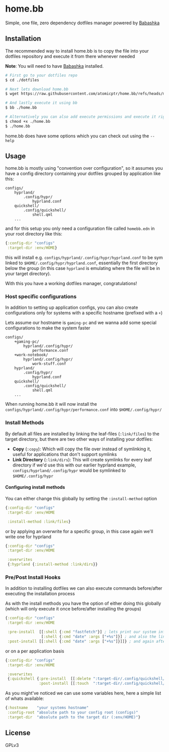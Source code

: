# home.bb

Simple, one file, zero dependency dotfiles manager powered by [Babashka](https://babashka.org/)

## Installation

The recommended way to install home.bb is to copy the file into your dotfiles repository and execute it from there whenever needed

**Note**: You will need to have [Babashka](https://babashka.org/) installed.

```bash
# First go to your dotfiles repo
$ cd ./dotfiles

# Next lets download home.bb
$ wget https://raw.githubusercontent.com/atomicptr/home.bb/refs/heads/master/src/home.bb

# And lastly execute it using bb
$ bb ./home.bb

# Alternatively you can also add execute permissions and execute it right away:
$ chmod +x ./home.bb
$ ./home.bb
```

home.bb does have some options which you can check out using the `--help`

## Usage

home.bb is mostly using "convention over configuration", so it assumes you have a config directory containing your dotfiles grouped by application like this:

```
configs/
    hyprland/
        .config/hypr/
            hyprland.conf
    quickshell/
        .config/quickshell/
            shell.qml
    ...
```

and for this setup you only need a configuration file called `homebb.edn` in your root directory like this:

```clojure
{:config-dir "configs"
 :target-dir :env/HOME}
```

this will install e.g. `configs/hyprland/.config/hypr/hyprland.conf` to be sym linked to `$HOME/.config/hypr/hyprland.conf`, essentially the first directory
below the group (in this case `hyprland` is emulating where the file will be in your target directory).

With this you have a working dotfiles manager, congratulations!

### Host specific configurations

In addition to setting up application configs, you can also create configurations only for systems with a specific hostname (prefixed with a `+`)

Lets assume our hostname is `gaming-pc` and we wanna add some special configurations to make the system faster

```
configs/
    +gaming-pc/
        hyprland/.config/hypr/
            performance.conf
    +work-notebook/
        hyprland/.config/hypr/
            work-stuff.conf
    hyprland/
        .config/hypr/
            hyprland.conf
    quickshell/
        .config/quickshell/
            shell.qml
    ...
```

When running home.bb it will now install the `configs/hyprland/.config/hypr/performance.conf` into `$HOME/.config/hypr/`

### Install Methods

By default all files are installed by linking the leaf-files (`:link/files`) to the target directory, but there are two other ways of installing your dotfiles:

- **Copy** (`:copy`): Which will copy the file over instead of symlinking it, useful for applications that don't support symlinks
- **Link Directory** (`:link/dirs`): This will create symlinks for every leaf directory if we'd use this with our earlier hyprland example, `configs/hyprland/.config/hypr` would be symlinked to `$HOME/.config/hypr`

#### Configuring install methods

You can either change this globally by setting the `:install-method` option

```clojure
{:config-dir "configs"
 :target-dir :env/HOME

 :install-method :link/files}
```

or by applying an overwrite for a specific group, in this case again we'll write one for hyprland

```clojure
{:config-dir "configs"
 :target-dir :env/HOME

 :overwrites
 {:hyprland {:install-method :link/dirs}}
```

### Pre/Post Install Hooks

In addition to installing dotfiles we can also execute commands before/after executing the installation process

As with the install methods you have the option of either doing this globally (which will only execute it once before/after installing the groups)

```clojure
{:config-dir "configs"
 :target-dir :env/HOME

 :pre-install  [[:shell {:cmd "fastfetch"}] ; lets print our system info before
                [:shell {:cmd "date" :args ["+%s"]}] ; and also the linux timestamp for whatever reason
 :post-install [[:shell {:cmd "date" :args ["+%s"]}]]} ; and again after we installed everything, for benchmarking maybe?
```

or on a per application basis


```clojure
{:config-dir "configs"
 :target-dir :env/HOME

 :overwrites
 {:quickshell {:pre-install  [[:delete ":target-dir/.config/quickshell/.qmlls.ini"]]    ; delete this file before install
               :post-install [[:touch  ":target-dir/.config/quickshell/.qmlls.ini"]]}}} ; and create it again after
```

As you might've noticed we can use some variables here, here a simple list of whats available:

```clojure
{:hostname    "your systems hostname"
 :config-root "absolute path to your config root (configs)"
 :target-dir  "absolute path to the target dir (:env/HOME)"}
```

## License

GPLv3
